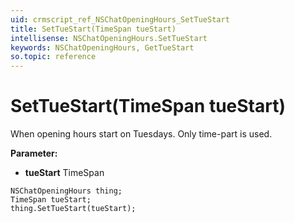 ```yaml
---
uid: crmscript_ref_NSChatOpeningHours_SetTueStart
title: SetTueStart(TimeSpan tueStart)
intellisense: NSChatOpeningHours.SetTueStart
keywords: NSChatOpeningHours, GetTueStart
so.topic: reference
---
```


# SetTueStart(TimeSpan tueStart)

When opening hours start on Tuesdays. Only time-part is used.

**Parameter:** 
* **tueStart** TimeSpan

```crmscript
NSChatOpeningHours thing;
TimeSpan tueStart;
thing.SetTueStart(tueStart);
```

